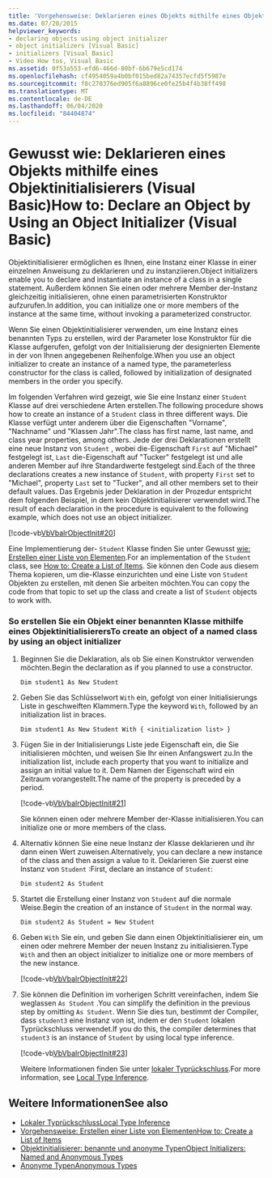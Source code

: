 ```yaml
---
title: 'Vorgehensweise: Deklarieren eines Objekts mithilfe eines Objektinitialisierers'
ms.date: 07/20/2015
helpviewer_keywords:
- declaring objects using object initializer
- object initializers [Visual Basic]
- initializers [Visual Basic]
- Video How tos, Visual Basic
ms.assetid: 0f53a553-efd6-466d-80bf-6b679e5cd174
ms.openlocfilehash: cf4954059a4b0bf015bed82a74357ecfd5f5987e
ms.sourcegitcommit: f8c270376ed905f6a8896ce0fe25b4f4b38ff498
ms.translationtype: MT
ms.contentlocale: de-DE
ms.lasthandoff: 06/04/2020
ms.locfileid: "84404874"
---
```

# <a name="how-to-declare-an-object-by-using-an-object-initializer-visual-basic"></a><span data-ttu-id="b4a8f-102">Gewusst wie: Deklarieren eines Objekts mithilfe eines Objektinitialisierers (Visual Basic)</span><span class="sxs-lookup"><span data-stu-id="b4a8f-102">How to: Declare an Object by Using an Object Initializer (Visual Basic)</span></span>
<span data-ttu-id="b4a8f-103">Objektinitialisierer ermöglichen es Ihnen, eine Instanz einer Klasse in einer einzelnen Anweisung zu deklarieren und zu instanziieren.</span><span class="sxs-lookup"><span data-stu-id="b4a8f-103">Object initializers enable you to declare and instantiate an instance of a class in a single statement.</span></span> <span data-ttu-id="b4a8f-104">Außerdem können Sie einen oder mehrere Member der-Instanz gleichzeitig initialisieren, ohne einen parametrisierten Konstruktor aufzurufen.</span><span class="sxs-lookup"><span data-stu-id="b4a8f-104">In addition, you can initialize one or more members of the instance at the same time, without invoking a parameterized constructor.</span></span>  
  
 <span data-ttu-id="b4a8f-105">Wenn Sie einen Objektinitialisierer verwenden, um eine Instanz eines benannten Typs zu erstellen, wird der Parameter lose Konstruktor für die Klasse aufgerufen, gefolgt von der Initialisierung der designierten Elemente in der von Ihnen angegebenen Reihenfolge.</span><span class="sxs-lookup"><span data-stu-id="b4a8f-105">When you use an object initializer to create an instance of a named type, the parameterless constructor for the class is called, followed by initialization of designated members in the order you specify.</span></span>  
  
 <span data-ttu-id="b4a8f-106">Im folgenden Verfahren wird gezeigt, wie Sie eine Instanz einer `Student` Klasse auf drei verschiedene Arten erstellen.</span><span class="sxs-lookup"><span data-stu-id="b4a8f-106">The following procedure shows how to create an instance of a `Student` class in three different ways.</span></span> <span data-ttu-id="b4a8f-107">Die Klasse verfügt unter anderem über die Eigenschaften "Vorname", "Nachname" und "Klassen Jahr".</span><span class="sxs-lookup"><span data-stu-id="b4a8f-107">The class has first name, last name, and class year properties, among others.</span></span> <span data-ttu-id="b4a8f-108">Jede der drei Deklarationen erstellt eine neue Instanz von `Student` , wobei die-Eigenschaft `First` auf "Michael" festgelegt ist, `Last` die-Eigenschaft auf "Tucker" festgelegt ist und alle anderen Member auf ihre Standardwerte festgelegt sind.</span><span class="sxs-lookup"><span data-stu-id="b4a8f-108">Each of the three declarations creates a new instance of `Student`, with property `First` set to "Michael", property `Last` set to "Tucker", and all other members set to their default values.</span></span> <span data-ttu-id="b4a8f-109">Das Ergebnis jeder Deklaration in der Prozedur entspricht dem folgenden Beispiel, in dem kein Objektinitialisierer verwendet wird.</span><span class="sxs-lookup"><span data-stu-id="b4a8f-109">The result of each declaration in the procedure is equivalent to the following example, which does not use an object initializer.</span></span>  
  
 [!code-vb[VbVbalrObjectInit#20](~/samples/snippets/visualbasic/VS_Snippets_VBCSharp/VbVbalrObjectInit/VB/Class2.vb#20)]  
  
 <span data-ttu-id="b4a8f-110">Eine Implementierung der- `Student` Klasse finden Sie unter Gewusst [wie: Erstellen einer Liste von Elementen](../../concepts/linq/how-to-create-a-list-of-items.md).</span><span class="sxs-lookup"><span data-stu-id="b4a8f-110">For an implementation of the `Student` class, see [How to: Create a List of Items](../../concepts/linq/how-to-create-a-list-of-items.md).</span></span> <span data-ttu-id="b4a8f-111">Sie können den Code aus diesem Thema kopieren, um die-Klasse einzurichten und eine Liste von `Student` Objekten zu erstellen, mit denen Sie arbeiten möchten.</span><span class="sxs-lookup"><span data-stu-id="b4a8f-111">You can copy the code from that topic to set up the class and create a list of `Student` objects to work with.</span></span>  
  
### <a name="to-create-an-object-of-a-named-class-by-using-an-object-initializer"></a><span data-ttu-id="b4a8f-112">So erstellen Sie ein Objekt einer benannten Klasse mithilfe eines Objektinitialisierers</span><span class="sxs-lookup"><span data-stu-id="b4a8f-112">To create an object of a named class by using an object initializer</span></span>  
  
1. <span data-ttu-id="b4a8f-113">Beginnen Sie die Deklaration, als ob Sie einen Konstruktor verwenden möchten.</span><span class="sxs-lookup"><span data-stu-id="b4a8f-113">Begin the declaration as if you planned to use a constructor.</span></span>  
  
     `Dim student1 As New Student`  
  
2. <span data-ttu-id="b4a8f-114">Geben Sie das Schlüsselwort `With` ein, gefolgt von einer Initialisierungs Liste in geschweiften Klammern.</span><span class="sxs-lookup"><span data-stu-id="b4a8f-114">Type the keyword `With`, followed by an initialization list in braces.</span></span>  
  
     `Dim student1 As New Student With { <initialization list> }`  
  
3. <span data-ttu-id="b4a8f-115">Fügen Sie in der Initialisierungs Liste jede Eigenschaft ein, die Sie initialisieren möchten, und weisen Sie Ihr einen Anfangswert zu.</span><span class="sxs-lookup"><span data-stu-id="b4a8f-115">In the initialization list, include each property that you want to initialize and assign an initial value to it.</span></span> <span data-ttu-id="b4a8f-116">Dem Namen der Eigenschaft wird ein Zeitraum vorangestellt.</span><span class="sxs-lookup"><span data-stu-id="b4a8f-116">The name of the property is preceded by a period.</span></span>  
  
     [!code-vb[VbVbalrObjectInit#21](~/samples/snippets/visualbasic/VS_Snippets_VBCSharp/VbVbalrObjectInit/VB/Class2.vb#21)]  
  
     <span data-ttu-id="b4a8f-117">Sie können einen oder mehrere Member der-Klasse initialisieren.</span><span class="sxs-lookup"><span data-stu-id="b4a8f-117">You can initialize one or more members of the class.</span></span>  
  
4. <span data-ttu-id="b4a8f-118">Alternativ können Sie eine neue Instanz der Klasse deklarieren und ihr dann einen Wert zuweisen.</span><span class="sxs-lookup"><span data-stu-id="b4a8f-118">Alternatively, you can declare a new instance of the class and then assign a value to it.</span></span> <span data-ttu-id="b4a8f-119">Deklarieren Sie zuerst eine Instanz von `Student` :</span><span class="sxs-lookup"><span data-stu-id="b4a8f-119">First, declare an instance of `Student`:</span></span>  
  
     `Dim student2 As Student`  
  
5. <span data-ttu-id="b4a8f-120">Startet die Erstellung einer Instanz von `Student` auf die normale Weise.</span><span class="sxs-lookup"><span data-stu-id="b4a8f-120">Begin the creation of an instance of `Student` in the normal way.</span></span>  
  
     `Dim student2 As Student = New Student`  
  
6. <span data-ttu-id="b4a8f-121">Geben `With` Sie ein, und geben Sie dann einen Objektinitialisierer ein, um einen oder mehrere Member der neuen Instanz zu initialisieren.</span><span class="sxs-lookup"><span data-stu-id="b4a8f-121">Type `With` and then an object initializer to initialize one or more members of the new instance.</span></span>  
  
     [!code-vb[VbVbalrObjectInit#22](~/samples/snippets/visualbasic/VS_Snippets_VBCSharp/VbVbalrObjectInit/VB/Class2.vb#22)]  
  
7. <span data-ttu-id="b4a8f-122">Sie können die Definition im vorherigen Schritt vereinfachen, indem Sie weglassen `As Student` .</span><span class="sxs-lookup"><span data-stu-id="b4a8f-122">You can simplify the definition in the previous step by omitting `As Student`.</span></span> <span data-ttu-id="b4a8f-123">Wenn Sie dies tun, bestimmt der Compiler, dass `student3` eine Instanz von ist, indem er den `Student` lokalen Typrückschluss verwendet.</span><span class="sxs-lookup"><span data-stu-id="b4a8f-123">If you do this, the compiler determines that `student3` is an instance of `Student` by using local type inference.</span></span>  
  
     [!code-vb[VbVbalrObjectInit#23](~/samples/snippets/visualbasic/VS_Snippets_VBCSharp/VbVbalrObjectInit/VB/Class2.vb#23)]  
  
     <span data-ttu-id="b4a8f-124">Weitere Informationen finden Sie unter [lokaler Typrückschluss](../variables/local-type-inference.md).</span><span class="sxs-lookup"><span data-stu-id="b4a8f-124">For more information, see [Local Type Inference](../variables/local-type-inference.md).</span></span>  
  
## <a name="see-also"></a><span data-ttu-id="b4a8f-125">Weitere Informationen</span><span class="sxs-lookup"><span data-stu-id="b4a8f-125">See also</span></span>

- [<span data-ttu-id="b4a8f-126">Lokaler Typrückschluss</span><span class="sxs-lookup"><span data-stu-id="b4a8f-126">Local Type Inference</span></span>](../variables/local-type-inference.md)
- [<span data-ttu-id="b4a8f-127">Vorgehensweise: Erstellen einer Liste von Elementen</span><span class="sxs-lookup"><span data-stu-id="b4a8f-127">How to: Create a List of Items</span></span>](../../concepts/linq/how-to-create-a-list-of-items.md)
- [<span data-ttu-id="b4a8f-128">Objektinitialisierer: benannte und anonyme Typen</span><span class="sxs-lookup"><span data-stu-id="b4a8f-128">Object Initializers: Named and Anonymous Types</span></span>](object-initializers-named-and-anonymous-types.md)
- [<span data-ttu-id="b4a8f-129">Anonyme Typen</span><span class="sxs-lookup"><span data-stu-id="b4a8f-129">Anonymous Types</span></span>](anonymous-types.md)
